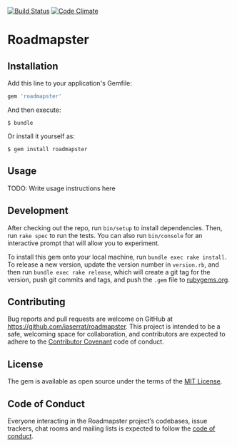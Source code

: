 [![Build Status](https://travis-ci.org/iaserrat/roadmapster.svg?branch=master)](https://travis-ci.org/iaserrat/roadmapster) [![Code Climate](https://codeclimate.com/github/iaserrat/roadmapster/badges/gpa.svg)](https://codeclimate.com/github/iaserrat/roadmapster)

# Roadmapster

## Installation

Add this line to your application's Gemfile:

```ruby
gem 'roadmapster'
```

And then execute:

    $ bundle

Or install it yourself as:

    $ gem install roadmapster

## Usage

TODO: Write usage instructions here

## Development

After checking out the repo, run `bin/setup` to install dependencies. Then, run `rake spec` to run the tests. You can also run `bin/console` for an interactive prompt that will allow you to experiment.

To install this gem onto your local machine, run `bundle exec rake install`. To release a new version, update the version number in `version.rb`, and then run `bundle exec rake release`, which will create a git tag for the version, push git commits and tags, and push the `.gem` file to [rubygems.org](https://rubygems.org).

## Contributing

Bug reports and pull requests are welcome on GitHub at https://github.com/iaserrat/roadmapster. This project is intended to be a safe, welcoming space for collaboration, and contributors are expected to adhere to the [Contributor Covenant](http://contributor-covenant.org) code of conduct.

## License

The gem is available as open source under the terms of the [MIT License](http://opensource.org/licenses/MIT).

## Code of Conduct

Everyone interacting in the Roadmapster project’s codebases, issue trackers, chat rooms and mailing lists is expected to follow the [code of conduct](https://github.com/iaserrat/roadmapster/blob/master/CODE_OF_CONDUCT.md).
